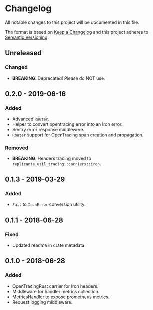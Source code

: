 # Changelog
All notable changes to this project will be documented in this file.

The format is based on [Keep a Changelog](http://keepachangelog.com/en/1.0.0/)
and this project adheres to [Semantic Versioning](http://semver.org/spec/v2.0.0.html).

## Unreleased
### Changed
- **BREAKING**: Deprecated! Please do NOT use.

## 0.2.0 - 2019-06-16
### Added
- Advanced `Router`.
- Helper to convert opentracing error into an Iron error.
- Sentry error response middlewere.
- `Router` support for OpenTracing span creation and propagation.

### Removed
- **BREAKING**: Headers tracing moved to `replicante_util_tracing::carriers::iron`.

## 0.1.3 - 2019-03-29
### Added
- `Fail` to `IronError` conversion utility. 

## 0.1.1 - 2018-06-28
### Fixed
- Updated readme in crate metadata

## 0.1.0 - 2018-06-28
### Added
- OpenTracingRust carrier for Iron headers.
- Middleware for handler metrics collection.
- MetricsHandler to expose prometheus metrics.
- Request logging middleware.

